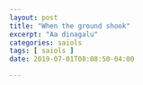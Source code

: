 ```yaml
---
layout: post
title: "When the ground shook"
excerpt: "Aa dinagalu"
categories: saiols
tags: [ saiols ]
date: 2019-07-01T08:08:50-04:00

---
```

